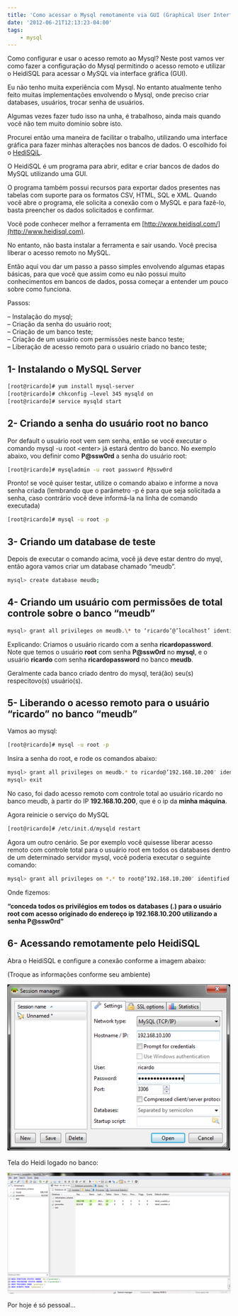 ```yaml
---
title: 'Como acessar o Mysql remotamente via GUI (Graphical User Interface)'
date: '2012-06-21T12:13:23-04:00'
tags:
    - mysql
---
```


Como configurar e usar o acesso remoto ao Mysql? Neste post vamos ver como fazer a configuração do Mysql permitindo o acesso remoto e utilizar o HeidiSQL para acessar o MySQL via interface gráfica (GUI).

Eu não tenho muita experiência com Mysql. No entanto atualmente tenho feito muitas implementações envolvendo o Mysql, onde preciso criar databases, usuários, trocar senha de usuários.

Algumas vezes fazer tudo isso na unha, é trabalhoso, ainda mais quando você não tem muito domínio sobre isto.

Procurei então uma maneira de facilitar o trabalho, utilizando uma interface gráfica para fazer minhas alterações nos bancos de dados. O escolhido foi o [HediSQiL](http://www.heidisql.com).

O HeidiSQL é um programa para abrir, editar e criar bancos de dados do MySQL utilizando uma GUI.

O programa também possui recursos para exportar dados presentes nas tabelas com suporte para os formatos CSV, HTML, SQL e XML. Quando você abre o programa, ele solicita a conexão com o MySQL e para fazê-lo, basta preencher os dados solicitados e confirmar.

Você pode conhecer melhor a ferramenta em [http://www.heidisql.com/](http://www.heidisql.com).

No entanto, não basta instalar a ferramenta e sair usando. Você precisa liberar o acesso remoto no MySQL.

Então aqui vou dar um passo a passo simples envolvendo algumas etapas básicas, para que você que assim como eu não possui muito conhecimentos em bancos de dados, possa começar a entender um pouco sobre como funciona.

Passos:

– Instalação do mysql;  
– Criação da senha do usuário root;  
– Criação de um banco teste;  
– Criação de um usuário com permissões neste banco teste;  
– Liberação de acesso remoto para o usuário criado no banco teste;

## 1- Instalando o MySQL Server

```bash
[root@ricardo]# yum install mysql-server  
[root@ricardo]# chkconfig –level 345 mysqld on  
[root@ricardo]# service mysqld start
```

## 2- Criando a senha do usuário root no banco

Por default o usuário root vem sem senha, então se você executar o comando mysql -u root &lt;enter&gt; já estará dentro do banco. No exemplo abaixo, vou definir como **P@ssw0rd** a senha do usuário root:  

```bash
[root@ricardo]# mysqladmin -u root password P@ssw0rd
```

Pronto! se você quiser testar, utilize o comando abaixo e informe a nova senha criada (lembrando que o parâmetro -p é para que seja solicitada a senha, caso contrário você deve informá-la na linha de comando executada)  

```bash
[root@ricardo]# mysql -u root -p
```

## 3- Criando um database de teste

Depois de executar o comando acima, você já deve estar dentro do myql, então agora vamos criar um database chamado “meudb”.  

```bash
mysql> create database meudb;
```

## 4- Criando um usuário com permissões de total controle sobre o banco “meudb”

```bash
mysql> grant all privileges on meudb.\* to ‘ricardo’@’localhost’ identified by ‘ricardopassword’;
```

Explicando: Criamos o usuário ricardo com a senha **ricardopassword**.  
Note que temos o usuário **root** com senha **P@ssw0rd** no **mysql**, e o usuário **ricardo** com senha **ricardopassword** no banco **meudb**.

Geralmente cada banco criado dentro do mysql, terá(ão) seu(s) respecitovo(s) usuário(s).

## 5- Liberando o acesso remoto para o usuário “ricardo” no banco “meudb”

Vamos ao mysql:  

```bash
[root@ricardo]# mysql -u root -p
```

Insira a senha do root, e rode os comandos abaixo:  

```bash
mysql> grant all privileges on meudb.* to ricardo@’192.168.10.200′ identified by ‘ricardopassword’;  
mysql> exit
```
No caso, foi dado acesso remoto com controle total ao usuário ricardo no banco meudb, à partir do IP **192.168.10.200**, que é o ip da **minha máquina**.

Agora reinicie o serviço do MySQL  

```bash
[root@ricardo]# /etc/init.d/mysqld restart
```

Agora um outro cenário. Se por exemplo você quisesse liberar acesso remoto com controle total para o usuário root em todos os databases dentro de um determinado servidor mysql, você poderia executar o seguinte comando:  

```bash
mysql> grant all privileges on *.* to root@’192.168.10.200′ identified by ‘P@ssw0rd’;
```
Onde fizemos:

**“conceda todos os privilégios em todos os databases (*.*) para o usuário root com acesso originado do endereço ip 192.168.10.200 utilizando a senha P@ssw0rd”**

## 6- Acessando remotamente pelo HeidiSQL

Abra o HeidiSQL e configure a conexão conforme a imagem abaixo:

(Troque as informações conforme seu ambiente)

[![](/wp-content/uploads/2012/06/HeidiSQL1.png "HeidiSQL")](/wp-content/uploads/2012/06/HeidiSQL1.png)

Tela do Heidi logado no banco:

[![](/wp-content/uploads/2012/06/HeidiSQL2.png "HeidiSQL2")](/wp-content/uploads/2012/06/HeidiSQL2.png)

[  ](/wp-content/uploads/2012/06/HeidiSQL1.png)

Por hoje é só pessoal…

[  ](http://www.ricardomartins.com.br/wp-content/uploads/2012/06/HeidiSQL2.png)

